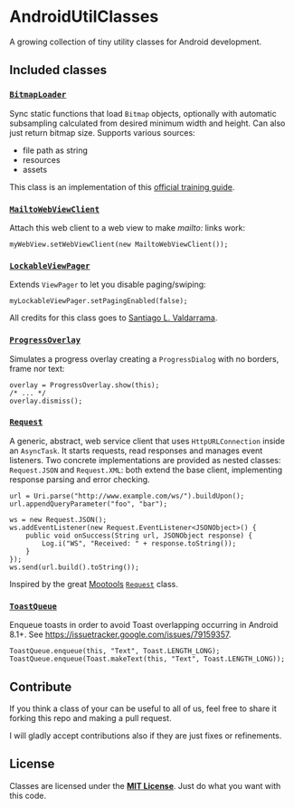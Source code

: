 AndroidUtilClasses
==================

A growing collection of tiny utility classes for Android development.


Included classes
----------------


### [`BitmapLoader`](com/lorenzostanco/utils/BitmapLoader.java)

Sync static functions that load `Bitmap` objects, optionally with automatic subsampling
calculated from desired minimum width and height. Can also just return bitmap size.
Supports various sources:

 * file path as string
 * resources
 * assets

This class is an implementation of this [official training guide](http://developer.android.com/training/displaying-bitmaps/load-bitmap.html).


### [`MailtoWebViewClient`](com/lorenzostanco/utils/MailtoWebViewClient.java)

Attach this web client to a web view to make *mailto:* links work:

	myWebView.setWebViewClient(new MailtoWebViewClient());


### [`LockableViewPager`](com/lorenzostanco/utils/LockableViewPager.java)

Extends `ViewPager` to let you disable paging/swiping:

	myLockableViewPager.setPagingEnabled(false);

All credits for this class goes to [Santiago L. Valdarrama](https://blog.svpino.com/2011/08/29/disabling-pagingswiping-on-android).


### [`ProgressOverlay`](com/lorenzostanco/utils/ProgressOverlay.java)

Simulates a progress overlay creating a `ProgressDialog` with no borders, frame nor text:

	overlay = ProgressOverlay.show(this);
	/* ... */
	overlay.dismiss();


### [`Request`](com/lorenzostanco/utils/Request.java)

A generic, abstract, web service client that uses `HttpURLConnection` inside an `AsyncTask`. It starts requests, read responses and manages event listeners. Two concrete implementations are provided as nested classes: `Request.JSON` and `Request.XML`: both extend the base client, implementing response parsing and error checking.

	url = Uri.parse("http://www.example.com/ws/").buildUpon();
	url.appendQueryParameter("foo", "bar");

	ws = new Request.JSON();
	ws.addEventListener(new Request.EventListener<JSONObject>() {
		public void onSuccess(String url, JSONObject response) { 
			Log.i("WS", "Received: " + response.toString());
		}
	});
	ws.send(url.build().toString());

Inspired by the great [Mootools](http://mootools.net/) [`Request`](http://mootools.net/core/docs/1.5.1/Request/Request) class.


### [`ToastQueue`](com/lorenzostanco/utils/Request.java)

Enqueue toasts in order to avoid Toast overlapping occurring in Android 8.1+. See <https://issuetracker.google.com/issues/79159357>.

	ToastQueue.enqueue(this, "Text", Toast.LENGTH_LONG);
	ToastQueue.enqueue(Toast.makeText(this, "Text", Toast.LENGTH_LONG));


Contribute
----------

If you think a class of your can be useful to all of us, feel free to share it forking
this repo and making a pull request.

I will gladly accept contributions also if they are just fixes or refinements.


License
-------

Classes are licensed under the **[MIT License](LICENSE)**. Just do what you want with this code.

